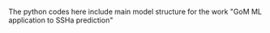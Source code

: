 The python codes here include main model structure for the work "GoM ML application to SSHa prediction"


